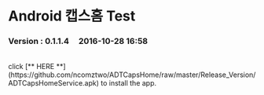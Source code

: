 # Android 캡스홈 Test

### Version  :  0.1.1.4&nbsp;&nbsp;&nbsp;&nbsp;&nbsp;2016-10-28  16:58
<br>
click [** HERE **](https://github.com/ncomztwo/ADTCapsHome/raw/master/Release_Version/ADTCapsHomeService.apk) to install the app.
